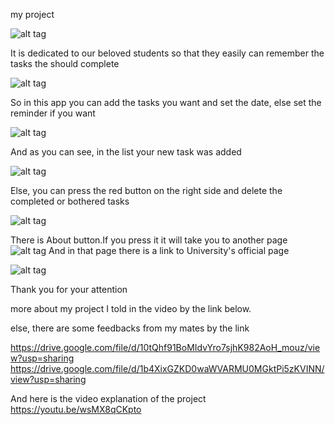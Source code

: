 my project


![alt tag](https://github.com/yountuan/webtech/blob/master/%D0%A1%D0%BD%D0%B8%D0%BC%D0%BE%D0%BA%20%D1%8D%D0%BA%D1%80%D0%B0%D0%BD%D0%B0%20(34).png?raw=true)

It is dedicated to our beloved students so that they easily can remember the tasks the should complete


![alt tag](https://github.com/yountuan/webtech/blob/master/%D0%A1%D0%BD%D0%B8%D0%BC%D0%BE%D0%BA%20%D1%8D%D0%BA%D1%80%D0%B0%D0%BD%D0%B0%20(35).png?raw=true)

So in this app you can add the tasks you want and set the date, else set the reminder if you want


![alt tag](https://github.com/yountuan/webtech/blob/master/%D0%A1%D0%BD%D0%B8%D0%BC%D0%BE%D0%BA%20%D1%8D%D0%BA%D1%80%D0%B0%D0%BD%D0%B0%20(36).png?raw=true)

And as you can see, in the list your new task was added

![alt tag](https://github.com/yountuan/webtech/blob/master/%D0%A1%D0%BD%D0%B8%D0%BC%D0%BE%D0%BA%20%D1%8D%D0%BA%D1%80%D0%B0%D0%BD%D0%B0%20(37).png?raw=true)

Else, you can press the red button on the right side and delete the completed or bothered tasks

![alt tag](https://github.com/yountuan/webtech/blob/master/%D0%A1%D0%BD%D0%B8%D0%BC%D0%BE%D0%BA%20%D1%8D%D0%BA%D1%80%D0%B0%D0%BD%D0%B0%20(38).png?raw=true)

There is About button.If you press it it will take you to another page
![alt tag](https://github.com/yountuan/webtech/blob/master/%D0%A1%D0%BD%D0%B8%D0%BC%D0%BE%D0%BA%20%D1%8D%D0%BA%D1%80%D0%B0%D0%BD%D0%B0%20(39).png?raw=true)
And in that page there is a link to University's official page

![alt tag](https://github.com/yountuan/webtech/blob/master/%D0%A1%D0%BD%D0%B8%D0%BC%D0%BE%D0%BA%20%D1%8D%D0%BA%D1%80%D0%B0%D0%BD%D0%B0%20(40).png?raw=true)

Thank you for your attention

more about my project I told in the video by the link below.

else, there are some feedbacks from my mates by the link

https://drive.google.com/file/d/10tQhf91BoMIdvYro7sjhK982AoH_mouz/view?usp=sharing
https://drive.google.com/file/d/1b4XixGZKD0waWVARMU0MGktPi5zKVINN/view?usp=sharing

And here is the video explanation of the project
https://youtu.be/wsMX8qCKpto


